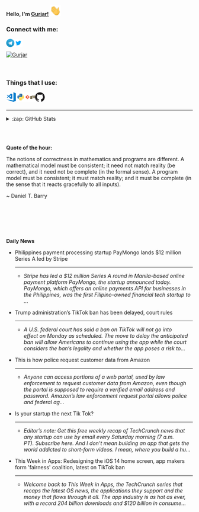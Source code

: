 #### Hello, I'm [Gurjar!](https://GurjarKing.github.io) <img src="https://raw.githubusercontent.com/ABSphreak/ABSphreak/master/gifs/Hi.gif" width="30px"></h2>


### Connect with me:

[<img align="left" alt="Gurjar | Telegram" width="22px" src="https://raw.githubusercontent.com/github/explore/80688e429a7d4ef2fca1e82350fe8e3517d3494d/topics/telegram/telegram.png" />][Telegram]
[<img align="left" alt="Gurjar | Twitter" width="22px" src="https://raw.githubusercontent.com/github/explore/80688e429a7d4ef2fca1e82350fe8e3517d3494d/topics/twitter/twitter.png" />][Twitter]
<br >
<br >
<a href="https://github.com/GurjarKing"><img src="https://komarev.com/ghpvc/?username=GurjarKing" alt="Gurjar" /></a> <br />
<br />
<br />
<!-- <br >

![](https://visitor-badge.glitch.me/badge?page_id=GurjarKing)

<br /> -->

### Things that I use:

[<img align="left" alt="Visual Studio Code" width="26px" src="https://raw.githubusercontent.com/github/explore/80688e429a7d4ef2fca1e82350fe8e3517d3494d/topics/visual-studio-code/visual-studio-code.png" />][VSCode]
[<img align="left" alt="Python" width="26px" src="https://raw.githubusercontent.com/github/explore/80688e429a7d4ef2fca1e82350fe8e3517d3494d/topics/python/python.png" />][Python]
[<img align="left" alt="Git" width="26px" src="https://raw.githubusercontent.com/github/explore/80688e429a7d4ef2fca1e82350fe8e3517d3494d/topics/git/git.png" />][Git]
[<img align="left" alt="GitHub" width="26px" src="https://raw.githubusercontent.com/github/explore/78df643247d429f6cc873026c0622819ad797942/topics/github/github.png" />][Github]

<br />
<br />

---
<details>
  <summary>:zap: GitHub Stats</summary>

<img align="left" alt="Gurjar's Github Stats" src="https://github-readme-stats.vercel.app/api?username=GurjarKing&show_icons=true&hide_border=true&count_private=true&include_all_commit=true&theme=algolia" />

</details>

<!-- ### 🔔 My latest tweet
<a href="https://twitter.com/Gurjar_King43" target="_blank">
	<img src="https://github.com/GurjarKing/GurjarKing/raw/master/tweet.png" width="70%" align="center" alt="Click to view on Twitter" title="My latest tweet, as an image"/>
</a> -->
<br>

<pre>

</pre>

**Quote of the hour:**

The notions of correctness in mathematics and programs are different. A mathematical model must be consistent; it need not match reality (be correct), and it need not be complete (in the formal sense). A program model must be consistent; it must match reality; and it must be complete (in the sense that it reacts gracefully to all inputs).

~ Daniel T. Barry
<pre>

</pre>
<br>
<pre>


</pre>
<strong>Daily News</strong>
  
  - Philippines payment processing startup PayMongo lands $12 million Series A led by Stripe
     <hr/>
     
      - *Stripe has led a $12 million Series A round in Manila-based online payment platform PayMongo, the startup announced today. PayMongo, which offers an online payments API for businesses in the Philippines, was the first Filipino-owned financial tech startup to …*
     
  - Trump administration’s TikTok ban has been delayed, court rules
      <hr/>
      
      - *A U.S. federal court has said a ban on TikTok will not go into effect on Monday as scheduled. The move to delay the anticipated ban will allow Americans to continue using the app while the court considers the ban’s legality and whether the app poses a risk to…*
      
  - This is how police request customer data from Amazon
      <hr/>
      
      - *Anyone can access portions of a web portal, used by law enforcement to request customer data from Amazon, even though the portal is supposed to require a verified email address and password. Amazon’s law enforcement request portal allows police and federal ag…*
      
  - Is your startup the next Tik Tok?
      <hr/>
      
      - *Editor’s note: Get this free weekly recap of TechCrunch news that any startup can use by email every Saturday morning (7 a.m. PT). Subscribe here. And I don’t mean building an app that gets the world addicted to short-form videos. I mean, where you build a hu…*
       
  - This Week in Apps: Redesigning the iOS 14 home screen, app makers form 'fairness' coalition, latest on TikTok ban
      <hr/>
       
       - *Welcome back to This Week in Apps, the TechCrunch series that recaps the latest OS news, the applications they support and the money that flows through it all. The app industry is as hot as ever, with a record 204 billion downloads and $120 billion in consume…*
      

<br />

[VSCode]: https://code.visualstudio.com/
[Python]: https://www.python.org/
[Git]: https://git-scm.com/
[Github]: https://github.com/
[Telegram]: https://t.me/Gurjar_King/
[Twitter]: https://twitter.com/Gurjar_King43/
